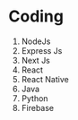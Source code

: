# Coding

1) NodeJs
2) Express Js
3) Next Js
4) React
5) React Native
6) Java
7) Python
8) Firebase

